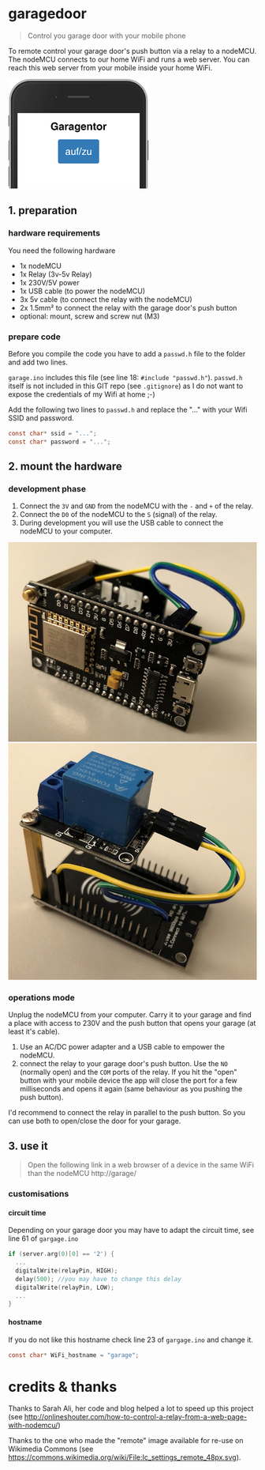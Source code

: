 # garagedoor
> Control you garage door with your mobile phone

To remote control your garage door's push button via a relay to a nodeMCU.
The nodeMCU connects to our home WiFi and runs a web server. You can reach this web server from your mobile inside your home WiFi.

![How it looks on an iPhone](iPhone.png)

## 1. preparation
### hardware requirements
You need the following hardware
* 1x nodeMCU
* 1x Relay (3v-5v Relay)
* 1x 230V/5V power
* 1x USB cable (to power the nodeMCU)
* 3x 5v cable (to connect the relay with the nodeMCU)
* 2x 1.5mm² to connect the relay with the garage door's push button
* optional: mount, screw and screw nut (M3)

### prepare code
Before you compile the code you have to add a `passwd.h` file to the folder and add two lines.

`garage.ino` includes this file (see line 18: `#include "passwd.h"`).
`passwd.h` itself is not included in this GIT repo (see `.gitignore`) as I do not want to expose the credentials of my Wifi at home ;-)

Add the following two lines to `passwd.h` and replace the "..." with your Wifi SSID and password.

```c
const char* ssid = "...";
const char* password = "...";
```

## 2. mount the hardware

### development phase

1. Connect the `3V` and `GND` from the nodeMCU with the `-` and `+` of the relay.
1. Connect the `D0` of the nodeMCU to the `S` (signal) of the relay.
1. During development you will use the USB cable to connect the nodeMCU to your computer.

![front view](./front.JPG "front view")
![rear view](./back.JPG "rear view")

### operations mode
Unplug the nodeMCU from your computer. Carry it to your garage and find a place with access to 230V and the push button that opens your garage (at least it's cable).

1. Use an AC/DC power adapter and a USB cable to empower the nodeMCU.
1. connect the relay to your garage door's push button. Use the `NO` (normally open) and the `COM` ports of the relay. If you hit the "open" button with your mobile device the app will close the port for a few milliseconds and opens it again (same behaviour as you pushing the push button).

I'd recommend to connect the relay in parallel to the push button. So you can use both to open/close the door for your garage.

## 3. use it
> Open the following link in a web browser of a device in the same WiFi than the nodeMCU
> http://garage/


### customisations

#### circuit time
Depending on your garage door you may have to adapt the circuit time, see line 61 of `gargage.ino`

```c
if (server.arg(0)[0] == '2') {
  ...
  digitalWrite(relayPin, HIGH);
  delay(500); //you may have to change this delay
  digitalWrite(relayPin, LOW);
  ...
}
```


#### hostname
If you do not like this hostname check line 23 of `gargage.ino` and change it.
```c
const char* WiFi_hostname = "garage";
```

# credits & thanks
Thanks to Sarah Ali, her code and blog helped a lot to speed up this project (see http://onlineshouter.com/how-to-control-a-relay-from-a-web-page-with-nodemcu/)

Thanks to the one who made the "remote" image available for re-use on Wikimedia Commons (see https://commons.wikimedia.org/wiki/File:Ic_settings_remote_48px.svg).

